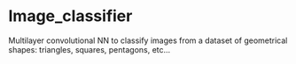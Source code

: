 # Image_classifier
Multilayer convolutional NN to classify images from a dataset of geometrical shapes: triangles, squares, pentagons, etc...
